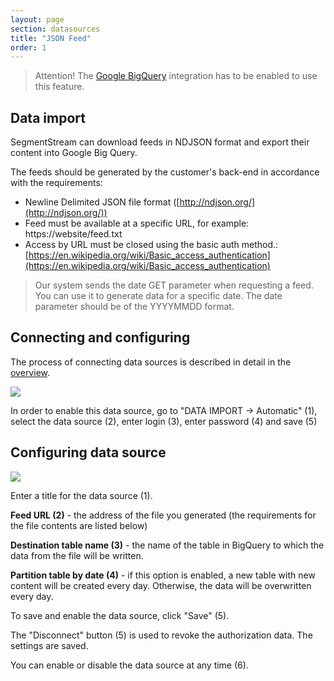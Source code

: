```yaml
---
layout: page
section: datasources
title: "JSON Feed"
order: 1
---
```


> Attention! The [Google BigQuery](/integrations/google-bigquery) integration has to be enabled to use this feature.

## Data import

SegmentStream can download feeds in NDJSON format and export their content into Google Big Query.

The feeds should be generated by the customer's back-end in accordance with the requirements:

- Newline Delimited JSON file format ([http://ndjson.org/](http://ndjson.org/))
- Feed must be available at a specific URL, for example: https://website/feed.txt
- Access by URL must be closed using the basic auth method.: [https://en.wikipedia.org/wiki/Basic_access_authentication](https://en.wikipedia.org/wiki/Basic_access_authentication)

> Our system sends the date GET parameter when requesting a feed. You can use it to generate data for a specific date.
The date parameter should be of the YYYYMMDD format.

## Connecting and configuring

The process of connecting data sources is described in detail in the [overview](https://docs.segmentstream.com/datasources/index).

![](/img/json_feed_1.png)

In order to enable this data source, go to "DATA IMPORT → Automatic" (1), select the data source (2), enter login (3), enter password (4) and save (5)

## Configuring data source

![](/img/json_feed_3.png)

Enter a title for the data source (1).

**Feed URL (2)** - the address of the file you generated (the requirements for the file contents are listed below)

**Destination table name (3)** - the name of the table in BigQuery to which the data from the file will be written.

**Partition table by date (4)** - if this option is enabled, a new table with new content will be created every day. Otherwise, the data will be overwritten every day.

To save and enable the data source, click "Save" (5).

The "Disconnect" button (5) is used to revoke the authorization data. The settings are saved.

You can enable or disable the data source at any time (6).
